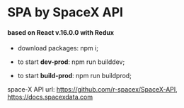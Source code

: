 # __SPA by SpaceX API__ 
#### based on React v.16.0.0 with Redux

* download packages: npm i;

* to start __dev-prod__: npm run builddev;
* to start __build-prod__: npm run buildprod;

space-X API url: https://github.com/r-spacex/SpaceX-API, https://docs.spacexdata.com
